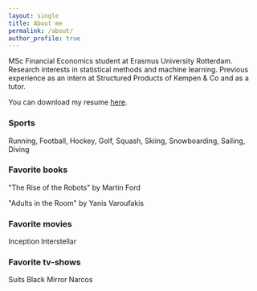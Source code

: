 ```yaml
---
layout: single
title: About me
permalink: /about/
author_profile: true
---
```


MSc Financial Economics student at Erasmus University Rotterdam. Research interests in statistical methods and machine learning. Previous experience as an intern at Structured Products of Kempen & Co and as a tutor.

You can download my resume [here](https://github.com/Thijsq/Curriculum-Vitae/raw/master/CV%20T.J.Quast%20(8).pdf).

### Sports
Running, Football, Hockey, Golf, Squash, Skiing, Snowboarding, Sailing, Diving

### Favorite books
"The Rise of the Robots" by Martin Ford

"Adults in the Room" by Yanis Varoufakis

### Favorite movies
Inception
Interstellar

### Favorite tv-shows
Suits 
Black Mirror 
Narcos

